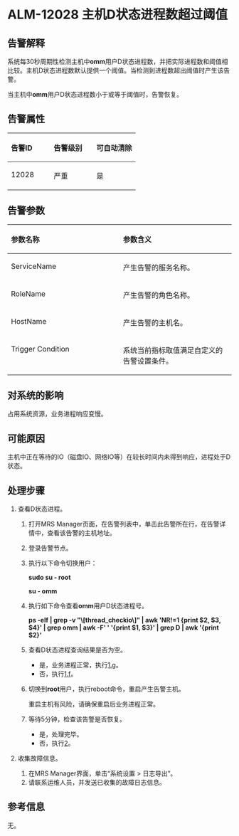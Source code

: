 # ALM-12028 主机D状态进程数超过阈值<a name="ZH-CN_TOPIC_0174499333"></a>

## 告警解释<a name="zh-cn_topic_0093195033_zh-cn_topic_0035509086_section2051827111149"></a>

系统每30秒周期性检测主机中**omm**用户D状态进程数，并把实际进程数和阈值相比较。主机D状态进程数默认提供一个阈值。当检测到进程数超出阈值时产生该告警。

当主机中**omm**用户D状态进程数小于或等于阈值时，告警恢复。

## 告警属性<a name="zh-cn_topic_0093195033_zh-cn_topic_0035509086_section53537962111527"></a>

<a name="zh-cn_topic_0093195033_zh-cn_topic_0035509086_table4462601811143"></a>
<table><thead align="left"><tr id="zh-cn_topic_0093195033_zh-cn_topic_0035509086_row2475411811143"><th class="cellrowborder" valign="top" width="33.33333333333333%" id="mcps1.1.4.1.1"><p id="zh-cn_topic_0093195033_zh-cn_topic_0035509086_p5892655011143"><a name="zh-cn_topic_0093195033_zh-cn_topic_0035509086_p5892655011143"></a><a name="zh-cn_topic_0093195033_zh-cn_topic_0035509086_p5892655011143"></a><strong id="zh-cn_topic_0093195033_zh-cn_topic_0035509086_b6057690411143"><a name="zh-cn_topic_0093195033_zh-cn_topic_0035509086_b6057690411143"></a><a name="zh-cn_topic_0093195033_zh-cn_topic_0035509086_b6057690411143"></a>告警ID</strong></p>
</th>
<th class="cellrowborder" valign="top" width="33.33333333333333%" id="mcps1.1.4.1.2"><p id="zh-cn_topic_0093195033_zh-cn_topic_0035509086_p778217311143"><a name="zh-cn_topic_0093195033_zh-cn_topic_0035509086_p778217311143"></a><a name="zh-cn_topic_0093195033_zh-cn_topic_0035509086_p778217311143"></a><strong id="zh-cn_topic_0093195033_zh-cn_topic_0035509086_b293069911143"><a name="zh-cn_topic_0093195033_zh-cn_topic_0035509086_b293069911143"></a><a name="zh-cn_topic_0093195033_zh-cn_topic_0035509086_b293069911143"></a>告警级别</strong></p>
</th>
<th class="cellrowborder" valign="top" width="33.33333333333333%" id="mcps1.1.4.1.3"><p id="zh-cn_topic_0093195033_zh-cn_topic_0035509086_p3606003211143"><a name="zh-cn_topic_0093195033_zh-cn_topic_0035509086_p3606003211143"></a><a name="zh-cn_topic_0093195033_zh-cn_topic_0035509086_p3606003211143"></a><strong id="zh-cn_topic_0093195033_zh-cn_topic_0035509086_b5610483311143"><a name="zh-cn_topic_0093195033_zh-cn_topic_0035509086_b5610483311143"></a><a name="zh-cn_topic_0093195033_zh-cn_topic_0035509086_b5610483311143"></a>可自动清除</strong></p>
</th>
</tr>
</thead>
<tbody><tr id="zh-cn_topic_0093195033_zh-cn_topic_0035509086_row3518145711143"><td class="cellrowborder" valign="top" width="33.33333333333333%" headers="mcps1.1.4.1.1 "><p id="zh-cn_topic_0093195033_zh-cn_topic_0035509086_p3112580011143"><a name="zh-cn_topic_0093195033_zh-cn_topic_0035509086_p3112580011143"></a><a name="zh-cn_topic_0093195033_zh-cn_topic_0035509086_p3112580011143"></a>12028</p>
</td>
<td class="cellrowborder" valign="top" width="33.33333333333333%" headers="mcps1.1.4.1.2 "><p id="zh-cn_topic_0093195033_zh-cn_topic_0035509086_p3816183411143"><a name="zh-cn_topic_0093195033_zh-cn_topic_0035509086_p3816183411143"></a><a name="zh-cn_topic_0093195033_zh-cn_topic_0035509086_p3816183411143"></a>严重</p>
</td>
<td class="cellrowborder" valign="top" width="33.33333333333333%" headers="mcps1.1.4.1.3 "><p id="zh-cn_topic_0093195033_zh-cn_topic_0035509086_p410086511143"><a name="zh-cn_topic_0093195033_zh-cn_topic_0035509086_p410086511143"></a><a name="zh-cn_topic_0093195033_zh-cn_topic_0035509086_p410086511143"></a>是</p>
</td>
</tr>
</tbody>
</table>

## 告警参数<a name="zh-cn_topic_0093195033_zh-cn_topic_0035509086_section60495042111538"></a>

<a name="zh-cn_topic_0093195033_zh-cn_topic_0035509086_table3674118511143"></a>
<table><thead align="left"><tr id="zh-cn_topic_0093195033_zh-cn_topic_0035509086_row3490823511143"><th class="cellrowborder" valign="top" width="50%" id="mcps1.1.3.1.1"><p id="zh-cn_topic_0093195033_zh-cn_topic_0035509086_p899478511143"><a name="zh-cn_topic_0093195033_zh-cn_topic_0035509086_p899478511143"></a><a name="zh-cn_topic_0093195033_zh-cn_topic_0035509086_p899478511143"></a><strong id="zh-cn_topic_0093195033_zh-cn_topic_0035509086_b1384420211143"><a name="zh-cn_topic_0093195033_zh-cn_topic_0035509086_b1384420211143"></a><a name="zh-cn_topic_0093195033_zh-cn_topic_0035509086_b1384420211143"></a>参数名称</strong></p>
</th>
<th class="cellrowborder" valign="top" width="50%" id="mcps1.1.3.1.2"><p id="zh-cn_topic_0093195033_zh-cn_topic_0035509086_p4763854911143"><a name="zh-cn_topic_0093195033_zh-cn_topic_0035509086_p4763854911143"></a><a name="zh-cn_topic_0093195033_zh-cn_topic_0035509086_p4763854911143"></a><strong id="zh-cn_topic_0093195033_zh-cn_topic_0035509086_b2609376111143"><a name="zh-cn_topic_0093195033_zh-cn_topic_0035509086_b2609376111143"></a><a name="zh-cn_topic_0093195033_zh-cn_topic_0035509086_b2609376111143"></a>参数含义</strong></p>
</th>
</tr>
</thead>
<tbody><tr id="zh-cn_topic_0093195033_zh-cn_topic_0035509086_row3351726511143"><td class="cellrowborder" valign="top" width="50%" headers="mcps1.1.3.1.1 "><p id="zh-cn_topic_0093195033_zh-cn_topic_0035509086_p3054394111143"><a name="zh-cn_topic_0093195033_zh-cn_topic_0035509086_p3054394111143"></a><a name="zh-cn_topic_0093195033_zh-cn_topic_0035509086_p3054394111143"></a>ServiceName</p>
</td>
<td class="cellrowborder" valign="top" width="50%" headers="mcps1.1.3.1.2 "><p id="zh-cn_topic_0093195033_zh-cn_topic_0035509086_p5814018611143"><a name="zh-cn_topic_0093195033_zh-cn_topic_0035509086_p5814018611143"></a><a name="zh-cn_topic_0093195033_zh-cn_topic_0035509086_p5814018611143"></a>产生告警的服务名称。</p>
</td>
</tr>
<tr id="zh-cn_topic_0093195033_zh-cn_topic_0035509086_row5349963211143"><td class="cellrowborder" valign="top" width="50%" headers="mcps1.1.3.1.1 "><p id="zh-cn_topic_0093195033_zh-cn_topic_0035509086_p3850296911143"><a name="zh-cn_topic_0093195033_zh-cn_topic_0035509086_p3850296911143"></a><a name="zh-cn_topic_0093195033_zh-cn_topic_0035509086_p3850296911143"></a>RoleName</p>
</td>
<td class="cellrowborder" valign="top" width="50%" headers="mcps1.1.3.1.2 "><p id="zh-cn_topic_0093195033_zh-cn_topic_0035509086_p3173279011143"><a name="zh-cn_topic_0093195033_zh-cn_topic_0035509086_p3173279011143"></a><a name="zh-cn_topic_0093195033_zh-cn_topic_0035509086_p3173279011143"></a>产生告警的角色名称。</p>
</td>
</tr>
<tr id="zh-cn_topic_0093195033_zh-cn_topic_0035509086_row1715966011143"><td class="cellrowborder" valign="top" width="50%" headers="mcps1.1.3.1.1 "><p id="zh-cn_topic_0093195033_zh-cn_topic_0035509086_p4775521911143"><a name="zh-cn_topic_0093195033_zh-cn_topic_0035509086_p4775521911143"></a><a name="zh-cn_topic_0093195033_zh-cn_topic_0035509086_p4775521911143"></a>HostName</p>
</td>
<td class="cellrowborder" valign="top" width="50%" headers="mcps1.1.3.1.2 "><p id="zh-cn_topic_0093195033_zh-cn_topic_0035509086_p4296752211143"><a name="zh-cn_topic_0093195033_zh-cn_topic_0035509086_p4296752211143"></a><a name="zh-cn_topic_0093195033_zh-cn_topic_0035509086_p4296752211143"></a>产生告警的主机名。</p>
</td>
</tr>
<tr id="zh-cn_topic_0093195033_zh-cn_topic_0035509086_row5116338511143"><td class="cellrowborder" valign="top" width="50%" headers="mcps1.1.3.1.1 "><p id="zh-cn_topic_0093195033_zh-cn_topic_0035509086_p5059349611143"><a name="zh-cn_topic_0093195033_zh-cn_topic_0035509086_p5059349611143"></a><a name="zh-cn_topic_0093195033_zh-cn_topic_0035509086_p5059349611143"></a>Trigger Condition</p>
</td>
<td class="cellrowborder" valign="top" width="50%" headers="mcps1.1.3.1.2 "><p id="zh-cn_topic_0093195033_zh-cn_topic_0035509086_p443250011143"><a name="zh-cn_topic_0093195033_zh-cn_topic_0035509086_p443250011143"></a><a name="zh-cn_topic_0093195033_zh-cn_topic_0035509086_p443250011143"></a>系统当前指标取值满足自定义的告警设置条件。</p>
</td>
</tr>
</tbody>
</table>

## 对系统的影响<a name="zh-cn_topic_0093195033_zh-cn_topic_0035509086_section23960122111545"></a>

占用系统资源，业务进程响应变慢。

## 可能原因<a name="zh-cn_topic_0093195033_zh-cn_topic_0035509086_section63354436111558"></a>

主机中正在等待的IO（磁盘IO、网络IO等）在较长时间内未得到响应，进程处于D状态。

## **处理步骤**<a name="zh-cn_topic_0093195033_zh-cn_topic_0035509086_section31729518111626"></a>

1.  查看D状态进程。
    1.  打开MRS Manager页面，在告警列表中，单击此告警所在行，在告警详情中，查看该告警的主机地址。
    2.  登录告警节点。
    3.  执行以下命令切换用户：

        **sudo su - root**

        **su - omm**

    4.  执行如下命令查看**omm**用户D状态进程号。

        **ps -elf | grep -v "\\\[thread\_checkio\\\]" | awk 'NR!=1 \{print $2, $3, $4\}' | grep omm | awk -F' ' '\{print $1, $3\}' | grep D | awk '\{print $2\}'**

    5.  查看D状态进程查询结果是否为空。
        -   是，业务进程正常，执行[1.g](#zh-cn_topic_0093195033_zh-cn_topic_0035509086_li49836187112011)。
        -   否，执行[1.f](#zh-cn_topic_0093195033_zh-cn_topic_0035509086_li3581599211204)。

    6.  <a name="zh-cn_topic_0093195033_zh-cn_topic_0035509086_li3581599211204"></a>切换到**root**用户，执行reboot命令，重启产生告警主机。

        重启主机有风险，请确保重启后业务进程正常。

    7.  <a name="zh-cn_topic_0093195033_zh-cn_topic_0035509086_li49836187112011"></a>等待5分钟，检查该告警是否恢复。
        -   是，处理完毕。
        -   否，执行[2](#zh-cn_topic_0093195033_zh-cn_topic_0035509086_li32413777102351)。

2.  <a name="zh-cn_topic_0093195033_zh-cn_topic_0035509086_li32413777102351"></a>收集故障信息。
    1.  在MRS Manager界面，单击“系统设置 \> 日志导出”。
    2.  请联系运维人员，并发送已收集的故障日志信息。


## **参考信息**<a name="zh-cn_topic_0093195033_zh-cn_topic_0035509086_section13081136172452"></a>

无。

